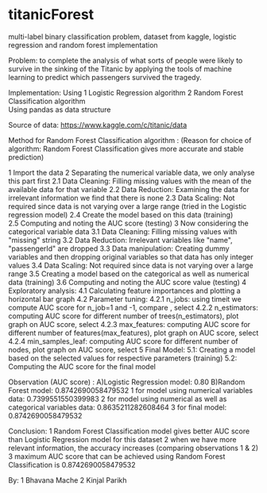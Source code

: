 # titanicForest
multi-label binary classification problem, dataset from kaggle, logistic regression and random forest implementation

Problem:
to complete the analysis of what sorts of people were likely to survive in the sinking of the Titanic by applying the tools of machine learning to predict which passengers survived the tragedy.

Implementation:
Using 1 Logistic Regression algorithm
      2 Random Forest Classification algorithm   
Using pandas as data structure

Source of data: https://www.kaggle.com/c/titanic/data

Method for Random Forest Classification algorithm :
(Reason for choice of algorithm:
Random Forest Classification gives more accurate and stable prediction)

1 Import the data
2 Separating the numerical variable data, we only analyse this part first
    2.1 Data Cleaning: Filling missing values with the mean of the available data for that variable
    2.2 Data Reduction: Examining the data for irrelevant information we find that there is none
    2.3 Data Scaling: Not required since data is not varying over a large range (tried in the Logistic regression model)
    2.4 Create the model based on this data (training)   
    2.5 Computing and noting the AUC score (testing)
3 Now considering the categorical variable data
    3.1 Data Cleaning: Filling missing values with "missing" string
    3.2 Data Reduction: Irrelevant variables like "name", "passengerId" are dropped
    3.3 Data manipulation: Creating dummy variables and then dropping original variables so that data has only integer values
    3.4 Data Scaling: Not required since data is not varying over a large range
    3.5 Creating a model based on the categorical as well as numerical data (training)
    3.6 Computing and noting the AUC score value (testing)
4 Exploratory analysis:
    4.1 Calculating feature importances and plotting a horizontal bar graph
    4.2 Parameter tuning:
        4.2.1 n_jobs: using timeit we compute AUC score for n_job=1 and -1, compare , select
        4.2.2 n_estimators: computing AUC score for different number of trees(n_estimators), plot graph on  AUC score, select
        4.2.3 max_features: computing AUC score for different number of features(max_features), plot graph on AUC score, select
        4.2.4 min_samples_leaf: computing AUC score for different number of nodes, plot graph on AUC score, select
5 Final Model: 
    5.1: Creating a model based on the selected values for respective parameters (training)
    5.2: Computing the AUC score for the final model
    

Observation (AUC score) :
A)Logistic Regression model: 0.80
B)Random Forest model: 0.8742690058479532
1 for model using numerical variables data: 0.7399551550399983
2 for model using numerical as well as categorical variables data: 0.8635211282608464
3 for final model:  0.8742690058479532

Conclusion:
1 Random Forest Classification model gives better AUC score than Logistic Regression model for this dataset 
2 when we have more relevant information, the accuracy increases (comparing observations 1 & 2)
3 maximum AUC score that can be achieved using Random Forest Classification is 0.8742690058479532

By:
1 Bhavana Mache
2 Kinjal Parikh
